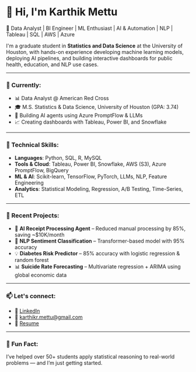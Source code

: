 # 👋 Hi, I'm Karthik Mettu

🚀 Data Analyst | BI Engineer | ML Enthusiast | AI & Automation | NLP | Tableau | SQL | AWS | Azure

I'm a graduate student in **Statistics and Data Science** at the University of Houston, with hands-on experience developing machine learning models, deploying AI pipelines, and building interactive dashboards for public health, education, and NLP use cases.

---

### 💼 Currently:
- 📊 Data Analyst @ American Red Cross
- 🎓 M.S. Statistics & Data Science, University of Houston (GPA: 3.74)
- 🤖 Building AI agents using Azure PromptFlow & LLMs
- 📈 Creating dashboards with Tableau, Power BI, and Snowflake

---

### 🧠 Technical Skills:
- **Languages**: Python, SQL, R, MySQL
- **Tools & Cloud**: Tableau, Power BI, Snowflake, AWS (S3), Azure PromptFlow, BigQuery
- **ML & AI**: Scikit-learn, TensorFlow, PyTorch, LLMs, NLP, Feature Engineering
- **Analytics**: Statistical Modeling, Regression, A/B Testing, Time-Series, ETL

---

### 🧪 Recent Projects:
- 🧾 **AI Receipt Processing Agent** – Reduced manual processing by 85%, saving ~$10K/month  
- 🧠 **NLP Sentiment Classification** – Transformer-based model with 95% accuracy  
- 💡 **Diabetes Risk Predictor** – 85% accuracy with logistic regression & random forest  
- 📊 **Suicide Rate Forecasting** – Multivariate regression + ARIMA using global economic data

---

### 📫 Let's connect:
- 🔗 [LinkedIn](https://www.linkedin.com/in/karthik-mettu/)
- 📧 karthikr.mettu@gmail.com
- 🧾 [Resume](https://github.com/karthik1636/karthik1636/blob/main/DS_Resume_Com.pdf)

---

### 🌟 Fun Fact:
I’ve helped over 50+ students apply statistical reasoning to real-world problems — and I’m just getting started.

